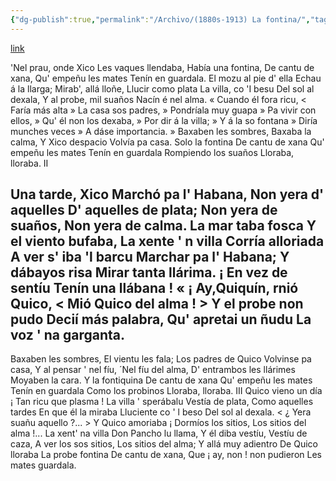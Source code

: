 ```yaml
---
{"dg-publish":true,"permalink":"/Archivo/(1880s-1913) La fontina/","tags":["#Siglo_19","central","Ricardo_García_Rendueles_y_González","escrito","Gijón","poema"]}
---
```


[link](https://asturies.com/cavedaynava/fontina.txt)

'Nel prau, onde Xico 
Les vaques llendaba, 
Había una fontina, 
De cantu de xana, 
Qu' empeñu les mates 
Tenín en guardala. 
El mozu al pie d' ella
 Echau á la llarga;
 Mirab', allá lloñe,
 Llucir como plata
 La villa, co 'I besu
 Del sol al dexala,
 Y al probe, mil suaños
 Nacín é nel alma.
 « Cuando él fora ricu,
 < Faría más alta
 » La casa sos padres,
 » Pondríala muy guapa
 » Pa vivir con ellos,
 » Qu' él non los dexaba,
 » Por dir á la villa;
 » Y á la so fontana
 » Diría munches veces
 » A dáse importancia. »
 Baxaben les sombres,
 Baxaba la calma,
 Y Xico despacio
 Volvía pa casa.
 Solo la fontina
 De cantu de xana
 Qu' empeñu les mates
 Tenín en guardala
 Rompiendo los suaños
 Lloraba, lloraba.
 II
 
 Una tarde, Xico
 Marchó pa l' Habana,
 Non yera d' aquelles
 D' aquelles de plata;
 Non yera de suaños,
 Non yera de calma.
 La mar taba fosca
 Y el viento bufaba,
 La xente ' n villa
 Corría alloriada
 A ver s' iba 'l barcu
 Marchar pa l' Habana;
 Y dábayos risa
 Mirar tanta llárima.
¡ En vez de sentíu 
Tenín una llábana !
« ¡ Ay,Quiquín, rnió Quico, 
< Mió Quico del alma ! >
Y el probe non pudo 
Decií más palabra, 
Qu' apretai un ñudu 
La voz ' na garganta.
---------------------
Baxaben les sombres, 
El vientu les fala; 
Los padres de Quico 
Volvinse pa casa, 
Y al pensar ' nel fíu, 
´Nel fíu del alma, 
D' entrambos les llárimes 
Moyaben la cara. 
Y la fontiquina 
De cantu de xana 
Qu' empeñu les mates 
Tenín en guardala 
Como los probinos 
Lloraba, lloraba.
III
Quico vieno un día 
¡ Tan ricu que plasma ! 
La villa ' sperábalu 
Vestía de plata, 
Como aquelles tardes 
En que él la miraba 
Lluciente co ' l beso 
Del sol al dexala. 
< ¿ Yera suañu aquello ?... >
Y Quico amoriaba 
¡ Dormíos los sitios, 
Los sitios del alma !...
La xent' na villa
Don Pancho lu llama,
Y él diba vestíu,
Vestíu de caza,
A ver los sos sitios,
Los sitios del alma; 
Y allá muy adientro
De Quico lloraba
La probe fontina
De cantu de xana,
Que ¡ ay, non ! non pudieron 
Les mates guardala.